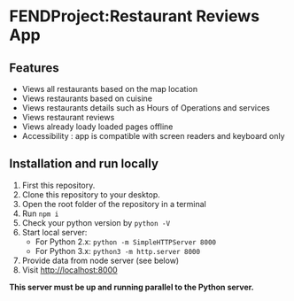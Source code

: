 # FENDProject:Restaurant Reviews App

## Features

   - Views all restaurants based on the map location
   - Views restaurants based on cuisine
   - Views restaurants details such as Hours of Operations and services
   - Views restaurant reviews
   - Views already loady loaded pages offline
   - Accessibility : app is compatible with screen readers and keyboard only
   
   
## Installation and run locally

1. First this repository.
2. Clone this repository to your desktop.
3. Open the root folder of the repository in a terminal
4. Run `npm i`
5. Check your python version by `python -V`
6. Start local server:
	- For Python 2.x: `python -m SimpleHTTPServer 8000`
	- For Python 3.x: `python3 -m http.server 8000`
7. Provide data from node server (see below)
8. Visit [http://localhost:8000](http://localhost:8000)

**This server must be up and running parallel to the Python server.**

